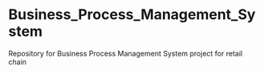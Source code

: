 # Business_Process_Management_System
Repository for Business Process Management System project for retail chain

